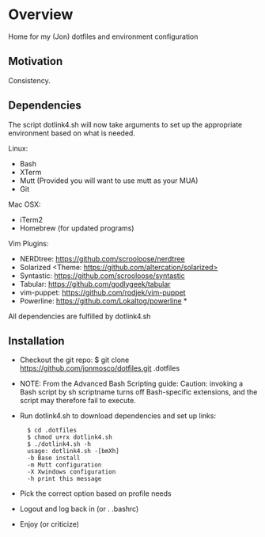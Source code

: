 Overview
========

Home for my (Jon) dotfiles and environment configuration

## Motivation

Consistency.

## Dependencies

The script dotlink4.sh will now take arguments to set up the appropriate
environment based on what is needed.

Linux:
- Bash
- XTerm
- Mutt (Provided you will want to use mutt as your MUA)
- Git

Mac OSX:
- iTerm2
- Homebrew (for updated programs)

Vim Plugins:
- NERDtree: <https://github.com/scrooloose/nerdtree>
- Solarized <Theme: https://github.com/altercation/solarized>
- Syntastic: <https://github.com/scrooloose/syntastic>
- Tabular: <https://github.com/godlygeek/tabular>
- vim-puppet: <https://github.com/rodjek/vim-puppet>
- Powerline: <https://github.com/Lokaltog/powerline> *

All dependencies are fulfilled by dotlink4.sh

## Installation

- Checkout the git repo: $ git clone https://github.com/jonmosco/dotfiles.git .dotfiles
- NOTE: From the Advanced Bash Scripting guide:
  Caution: invoking a Bash script by sh scriptname turns off Bash-specific
  extensions, and the script may therefore fail to execute.
- Run dotlink4.sh to download dependencies and set up links:

        $ cd .dotfiles
        $ chmod u+rx dotlink4.sh
        $ ./dotlink4.sh -h
        usage: dotlink4.sh -[bmXh]
        -b Base install
        -m Mutt configuration
        -X Xwindows configuration
        -h print this message

- Pick the correct option based on profile needs
- Logout and log back in (or . .bashrc)
- Enjoy (or criticize)
